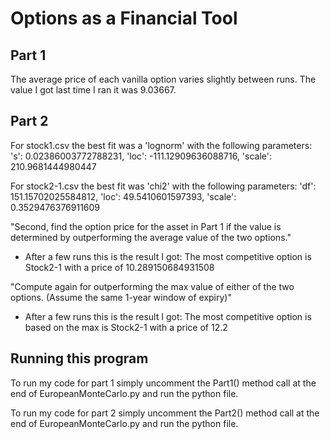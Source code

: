 # Options as a Financial Tool

## Part 1
The average price of each vanilla option varies slightly between runs. The value I got last time I ran it was 9.03667.

## Part 2
For stock1.csv the best fit was a 'lognorm' with the following parameters:
's': 0.02386003772788231, 'loc': -111.12909636088716, 'scale': 210.9681444980447

For stock2-1.csv the best fit was 'chi2' with the following parameters:
'df': 151.15702025584812, 'loc': 49.5410601597393, 'scale': 0.3529476376911609

"Second, find the option price for the asset in Part 1 if the value is determined by outperforming the average value of the two options."
* After a few runs this is the result I got: The most competitive option is Stock2-1 with a price of 10.289150684931508

"Compute again for outperforming the max value of either of the two options. (Assume the same 1-year window of expiry)"
* After a few runs this is the result I got: The most competitive option is based on the max is Stock2-1 with a price of 12.2

## Running this program
To run my code for part 1 simply uncomment the Part1() method call at the end of EuropeanMonteCarlo.py and run the python file.

To run my code for part 2 simply uncomment the Part2() method call at the end of EuropeanMonteCarlo.py and run the python file.
